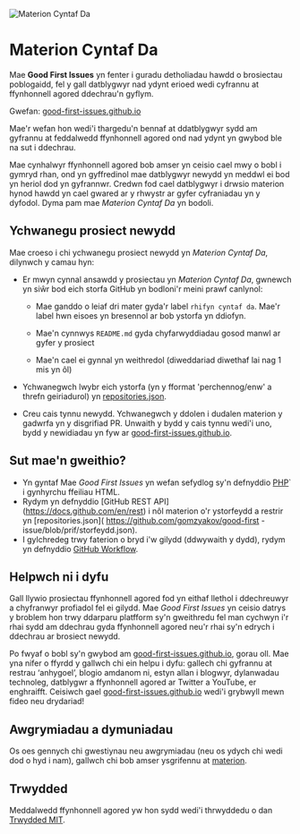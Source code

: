 ![Materion Cyntaf Da](https://github.com/Krishna01work/good-first-issues.github.io/blob/f5ac4b7f8543913637057e166638f1735512434c/assets/github/social-preview.png)

# Materion Cyntaf Da

Mae **Good First Issues** yn fenter i guradu detholiadau hawdd o brosiectau poblogaidd, fel y gall datblygwyr nad ydynt erioed wedi cyfrannu at ffynhonnell agored ddechrau'n gyflym.

Gwefan: [good-first-issues.github.io]( https://good-first-issues.github.io)

Mae'r wefan hon wedi'i thargedu'n bennaf at ddatblygwyr sydd am gyfrannu at feddalwedd ffynhonnell agored ond nad ydynt yn gwybod ble na sut i ddechrau.

Mae cynhalwyr ffynhonnell agored bob amser yn ceisio cael mwy o bobl i gymryd rhan, ond yn gyffredinol mae datblygwyr newydd yn meddwl ei bod yn heriol dod yn gyfrannwr. Credwn fod cael datblygwyr i drwsio materion hynod hawdd yn cael gwared ar y rhwystr ar gyfer cyfraniadau yn y dyfodol. Dyma pam mae *Materion Cyntaf Da* yn bodoli.

## Ychwanegu prosiect newydd

Mae croeso i chi ychwanegu prosiect newydd yn *Materion Cyntaf Da*, dilynwch y camau hyn:

- Er mwyn cynnal ansawdd y prosiectau yn *Materion Cyntaf Da*, gwnewch yn siŵr bod eich storfa GitHub yn bodloni'r meini prawf canlynol:

     - Mae ganddo o leiaf dri mater gyda'r label `rhifyn cyntaf da`. Mae'r label hwn eisoes yn bresennol ar bob ystorfa yn ddiofyn.

     - Mae'n cynnwys `README.md` gyda chyfarwyddiadau gosod manwl ar gyfer y prosiect

     - Mae'n cael ei gynnal yn weithredol (diweddariad diwethaf lai nag 1 mis yn ôl)

- Ychwanegwch lwybr eich ystorfa (yn y fformat 'perchennog/enw' a threfn geiriadurol) yn [repositories.json]( https://github.com/gomzyakov/good-first-issue/blob/main/repositories.json).

- Creu cais tynnu newydd. Ychwanegwch y ddolen i dudalen materion y gadwrfa yn y disgrifiad PR. Unwaith y bydd y cais tynnu wedi'i uno, bydd y newidiadau yn fyw ar [good-first-issues.github.io]( https://good-first-issues.github.io).

## Sut mae'n gweithio?

- Yn gyntaf Mae *Good First Issues* yn wefan sefydlog sy'n defnyddio [PHP](https://www.php.net)` i gynhyrchu ffeiliau HTML.
- Rydym yn defnyddio [GitHub REST API] (https://docs.github.com/en/rest) i nôl materion o'r ystorfeydd a restrir yn [repositories.json]( https://github.com/gomzyakov/good-first -issue/blob/prif/storfeydd.json).
- I gylchredeg trwy faterion o bryd i'w gilydd (ddwywaith y dydd), rydym yn defnyddio [GitHub Workflow](https://docs.github.com/en/actions/using-workflows).

## Helpwch ni i dyfu

Gall llywio prosiectau ffynhonnell agored fod yn eithaf llethol i ddechreuwyr a chyfranwyr profiadol fel ei gilydd. Mae *Good First Issues* yn ceisio datrys y broblem hon trwy ddarparu platfform sy'n gweithredu fel man cychwyn i'r rhai sydd am ddechrau gyda ffynhonnell agored neu'r rhai sy'n edrych i ddechrau ar brosiect newydd.

Po fwyaf o bobl sy'n gwybod am [good-first-issues.github.io](https://good-first-issues.github.io), gorau oll. Mae yna nifer o ffyrdd y gallwch chi ein helpu i dyfu: gallech chi gyfrannu at restrau ‘anhygoel’, blogio amdanom ni, estyn allan i blogwyr, dylanwadau technoleg, datblygwr a ffynhonnell agored ar Twitter a YouTube, er enghraifft. Ceisiwch gael [good-first-issues.github.io](https://good-first-issues.github.io) wedi'i grybwyll mewn fideo neu drydariad!

## Awgrymiadau a dymuniadau

Os oes gennych chi gwestiynau neu awgrymiadau (neu os ydych chi wedi dod o hyd i nam), gallwch chi bob amser ysgrifennu at [materion]( https://github.com/good-first-issues/good-first-issues.github.io/issues).

## Trwydded

Meddalwedd ffynhonnell agored yw hon sydd wedi'i thrwyddedu o dan [Trwydded MIT]( https://github.com/good-first-issues/good-first-issues.github.io/blob/main/LICENSE).